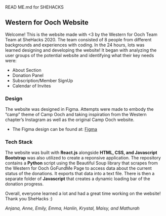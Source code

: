 READ ME.md for SHEHACKS


## Western for Ooch Website
Welcome! This is the website made with <3 by the Western for Ooch Team Team at SheHacks 2020.
The team consisted of 8 people from different backgrounds and experiences with coding. In the 24 hours, lots was
learned designing and developing the website! 
It began with analyzing the user groups of the potential website and identifying what their key needs were: 
* About Section
* Donation Panel
* Subscription/Member SignUp
* Calendar of Invites

### Design 
The website was designed in Figma. Attempts were made to embody the “camp” theme of Camp Ooch and taking inspiration from the 
Western chapter’s Instagram as well as the original Camp Ooch website.

* The Figma design can be found at: [Figma](https://www.figma.com/file/D3CbC73ZIn8bHv2rnuGgwo/Western-Ooch?node-id=1%3A2)

### Tech Stack
The website was built with **React.js** alongside **HTML, CSS, and Javascript** **Bootstrap** was also utilized to create a reponsive application.
The repository contains a **Python** script using the Beautiful Soup library that scrapes from the Western for Ooch GoFundMe Page to access data about the current status of the donations. It exports that data into a text file. There is then a separate folder of  **Javascript** that creates a dynamic loading bar of the donation progress.

Overall, everyone learned a lot and had a great time working on the website! Thank you SheHacks :) 

_Anjana, Anne, Emily, Emma, Hanlin, Krystal, Maisy,  and Mathurah_

